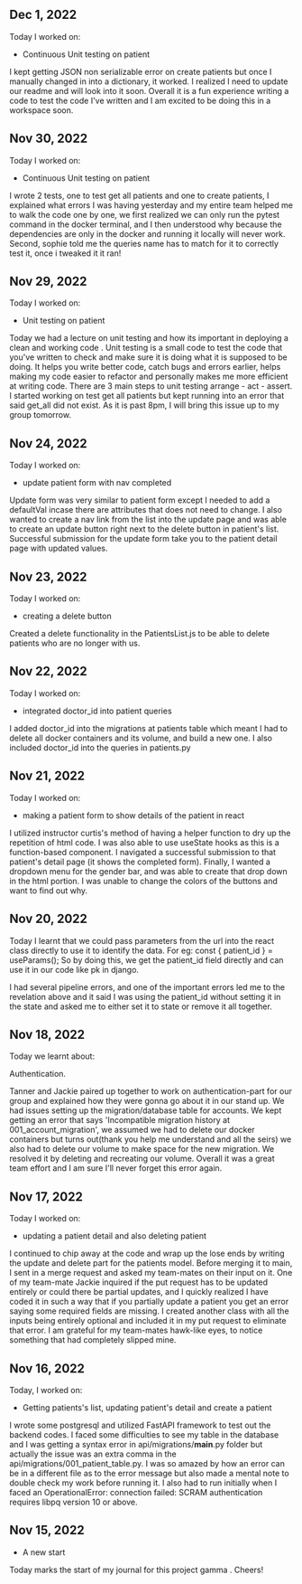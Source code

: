 ## Dec 1, 2022
Today I worked on:

* Continuous Unit testing on patient

I kept getting JSON non serializable error on create patients but once I manually changed in into a dictionary, it worked. I realized I need to update our readme and will look into it soon. Overall it is a fun experience writing a code to test the code I've written and I am excited to be doing this in a workspace soon. 

## Nov 30, 2022
Today I worked on:

* Continuous Unit testing on patient

I wrote 2 tests, one to test get all patients and one to create patients, I explained what errors I was having yesterday and my entire team helped me to walk the code one by one, we first realized we can only run the pytest command in the docker terminal, and I then understood why because the dependencies are only in the docker and running it locally will never work. Second, sophie told me the queries name has to match for it to correctly test it, once i tweaked it it ran!  



## Nov 29, 2022
Today I worked on:

* Unit testing on patient

Today we had a lecture on unit testing and how its important in deploying a clean and working code . Unit testing is a small code to test the code that you've written to check and make sure it is doing what it is supposed to be doing. It helps you write better code, catch bugs and errors earlier, helps making my code easier to refactor and personally makes me more efficient at writing code. There are 3 main steps to unit testing arrange - act - assert. I started working on test get all patients but kept running into an error that said get_all did not exist. As it is past 8pm, I will bring this issue up to my group tomorrow. 



## Nov 24, 2022
Today I worked on:

* update patient form with nav completed

Update form was very similar to patient form except I needed to add a defaultVal incase there are attributes that does not need to change. I also wanted to create a nav link from the list into the update page and was able to create an update button right next to the delete button in patient's list. Successful submission for the update form take you to the patient detail page with updated values. 




## Nov 23, 2022
Today I worked on:

* creating a delete button

Created a delete functionality in the PatientsList.js to be able to delete patients who are no longer with us. 


## Nov 22, 2022
Today I worked on:

* integrated doctor_id into patient queries

I added doctor_id into the migrations at patients table which meant I had to delete all docker containers and its volume, and build a new one. I also included doctor_id into the queries in patients.py



## Nov 21, 2022
Today I worked on:

* making a patient form to show details of the patient in react

I utilized instructor curtis's method of having a helper function to dry up the repetition of html code. I was also able to use useState hooks as this is a function-based component. I navigated a successful submission to that patient's detail page (it shows the completed form). Finally, I wanted a dropdown menu for the gender bar, and was able to create that drop down in the html portion. I was unable to change the colors of the buttons and want to find out why. 



## Nov 20, 2022
Today I learnt that we could pass parameters from the url into the react class directly to use it to identify the data. For eg:
  const { patient_id } = useParams();
So by doing this, we get the patient_id field directly and can use it in our code like pk in django. 

I had several pipeline errors, and one of the important errors led me to the revelation above and it said I was using the patient_id without setting it in the state and asked me to either set it to state or remove it all together. 



## Nov 18, 2022
Today we learnt about:

Authentication.

Tanner and Jackie paired up together to work on authentication-part for our group and explained how they were gonna go about it in our stand up. We had issues setting up the migration/database table for accounts. We kept getting an error that says 'Incompatible migration history at 001_account_migration', we assumed we had to delete our docker containers but turns out(thank you help me understand and all the seirs) we also had to delete our volume to make space for the new migration. We resolved it by deleting and recreating our volume. Overall it was a great team effort and I am sure I'll never forget this error again.



## Nov 17, 2022
Today I worked on:

* updating a patient detail and also deleting patient

I continued to chip away at the code and wrap up the lose ends by writing the update and delete part for the patients model. Before merging it to main, I sent in a merge request and asked my team-mates on their input on it. One of my team-mate Jackie inquired if the put request has to be updated entirely or could there be partial updates, and I quickly realized I have coded it in such a way that if you partially update a patient you get an error saying some required fields are missing. I created another class with all the inputs being entirely optional and included it in my put request to eliminate that error. I am grateful for my team-mates hawk-like eyes, to notice something that had completely slipped mine. 



## Nov 16, 2022
Today, I worked on:

* Getting patients's list, updating patient's detail and create a patient

I wrote some postgresql and utilized FastAPI framework to test out the backend codes.
I faced some difficulties to see my table in the database and I was getting a syntax error in api/migrations/__main__.py folder but actually the issue was an extra comma in the api/migrations/001_patient_table.py. I was so amazed by how an error can be in a different file as to the error message but also made a mental note to double check my work before running it. 
I also had to run <export DOCKER_DEFAULT_PLATFORM="linux/amd64"> initially when I faced an OperationalError: connection failed: SCRAM authentication requires libpq version 10 or above. 



## Nov 15, 2022
* A new start

Today marks the start of my journal for this project gamma . Cheers!